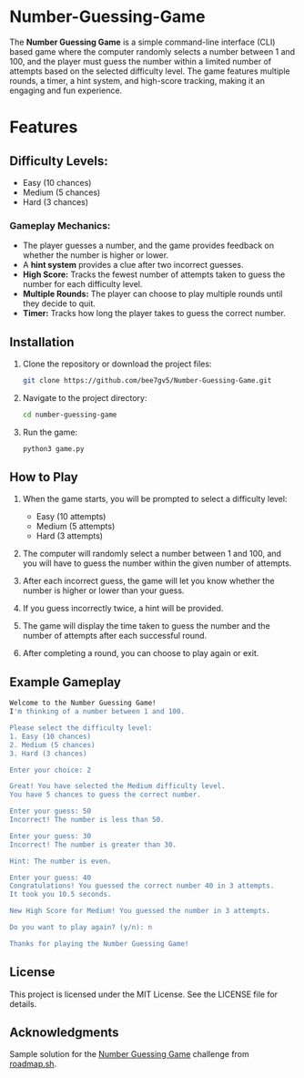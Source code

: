 # Number-Guessing-Game

The **Number Guessing Game** is a simple command-line interface (CLI) based game where the computer randomly selects a number between 1 and 100, and the player must guess the number within a limited number of attempts based on the selected difficulty level. The game features multiple rounds, a timer, a hint system, and high-score tracking, making it an engaging and fun experience.

# Features
## Difficulty Levels:

- Easy (10 chances)
- Medium (5 chances)
- Hard (3 chances)

 ### Gameplay Mechanics:

- The player guesses a number, and the game provides feedback on whether the number is higher or lower.
- A **hint system** provides a clue after two incorrect guesses.
- **High Score:** Tracks the fewest number of attempts taken to guess the number for each difficulty level.
- **Multiple Rounds:** The player can choose to play multiple rounds until they decide to quit.
- **Timer:** Tracks how long the player takes to guess the correct number.

## Installation
1. Clone the repository or download the project files:
   ```bash
   git clone https://github.com/bee7gv5/Number-Guessing-Game.git

2. Navigate to the project directory:
   ```bash
   cd number-guessing-game
3. Run the game:
   ```bash
   python3 game.py

## How to Play

1. When the game starts, you will be prompted to select a difficulty level:
   - Easy (10 attempts)
   - Medium (5 attempts)
   - Hard (3 attempts)
2. The computer will randomly select a number between 1 and 100, and you will have to guess the number within the given number of attempts.

3. After each incorrect guess, the game will let you know whether the number is higher or lower than your guess.

4. If you guess incorrectly twice, a hint will be provided.

5. The game will display the time taken to guess the number and the number of attempts after each successful round.

6. After completing a round, you can choose to play again or exit.

## Example Gameplay
```bash
Welcome to the Number Guessing Game!
I'm thinking of a number between 1 and 100.

Please select the difficulty level:
1. Easy (10 chances)
2. Medium (5 chances)
3. Hard (3 chances)

Enter your choice: 2

Great! You have selected the Medium difficulty level.
You have 5 chances to guess the correct number.

Enter your guess: 50
Incorrect! The number is less than 50.

Enter your guess: 30
Incorrect! The number is greater than 30.

Hint: The number is even.

Enter your guess: 40
Congratulations! You guessed the correct number 40 in 3 attempts.
It took you 10.5 seconds.

New High Score for Medium! You guessed the number in 3 attempts.

Do you want to play again? (y/n): n

Thanks for playing the Number Guessing Game!
```

## License

This project is licensed under the MIT License. See the LICENSE file for details.

## Acknowledgments

Sample solution for the [Number Guessing Game](https://roadmap.sh/projects/number-guessing-game) challenge from [roadmap.sh](https://roadmap.s).

   
